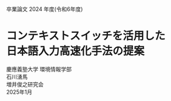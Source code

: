 <div class="center mb-200px">
    卒業論⽂ 2024 年度(令和6年度)
</div>

<h1 class="center mb-200px">
    コンテキストスイッチを活用した<br>日本語入力高速化手法の提案
</h1>

<div class="center">
    慶應義塾大学 環境情報学部
    <br>
    石川湧馬
</div>

<div class="center">
    増井俊之研究会
    <br>
    2025年1月
</div>

